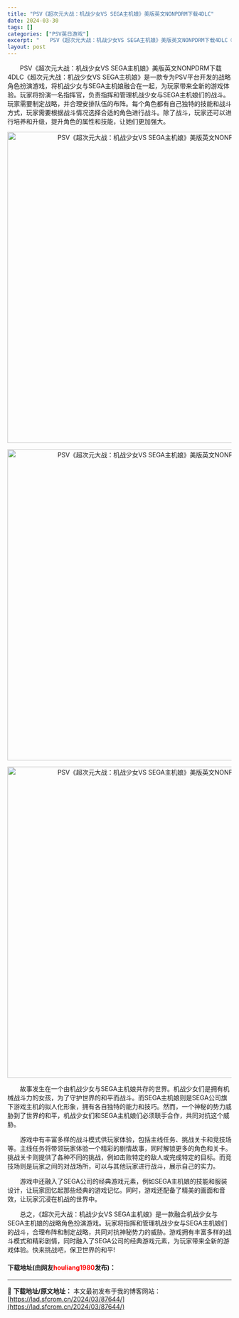 ```yaml
---
title: "PSV《超次元大战：机战少女VS SEGA主机娘》美版英文NONPDRM下载4DLC"
date: 2024-03-30
tags: []
categories: ["PSV英日游戏"]
excerpt: "　　PSV《超次元大战：机战少女VS SEGA主机娘》美版英文NONPDRM下载4DLC《超次元大战：机战少女VS SEGA主机娘》是一款专为PSV平台开发的战略角色扮演游戏，将机战少女与SEGA主机娘融合在一起，为玩家带来全新的游戏体验。玩家将扮演一名指挥官，负责指挥和管理机战少女与SEGA主机娘&hellip;"
layout: post
---
```


 <p>　　PSV《超次元大战：机战少女VS SEGA主机娘》美版英文NONPDRM下载4DLC《超次元大战：机战少女VS SEGA主机娘》是一款专为PSV平台开发的战略角色扮演游戏，将机战少女与SEGA主机娘融合在一起，为玩家带来全新的游戏体验。玩家将扮演一名指挥官，负责指挥和管理机战少女与SEGA主机娘们的战斗。玩家需要制定战略，并合理安排队伍的布阵。每个角色都有自己独特的技能和战斗方式，玩家需要根据战斗情况选择合适的角色进行战斗。除了战斗，玩家还可以进行培养和升级，提升角色的属性和技能，让她们更加强大。</p> <p align="center"><img align="" border="0" src="https://lad.sfcrom.cn/wp-content/uploads/2024/03/20240330_660781240f8c0.webp" width="700" alt="PSV《超次元大战：机战少女VS SEGA主机娘》美版英文NONPDRM下载4DLC" /></p> <p align="center"><img align="" border="0" src="https://lad.sfcrom.cn/wp-content/uploads/2024/03/20240330_6607812488822.webp" width="700" alt="PSV《超次元大战：机战少女VS SEGA主机娘》美版英文NONPDRM下载4DLC" /></p> <p align="center"><img align="" border="0" src="https://lad.sfcrom.cn/wp-content/uploads/2024/03/20240330_66078125463c9.webp" width="700" alt="PSV《超次元大战：机战少女VS SEGA主机娘》美版英文NONPDRM下载4DLC" /></p> <p>　　故事发生在一个由机战少女与SEGA主机娘共存的世界。机战少女们是拥有机械战斗力的女孩，为了守护世界的和平而战斗。而SEGA主机娘则是SEGA公司旗下游戏主机的拟人化形象，拥有各自独特的能力和技巧。然而，一个神秘的势力威胁到了世界的和平，机战少女们和SEGA主机娘们必须联手合作，共同对抗这个威胁。</p> <p>　　游戏中有丰富多样的战斗模式供玩家体验，包括主线任务、挑战关卡和竞技场等。主线任务将带领玩家体验一个精彩的剧情故事，同时解锁更多的角色和关卡。挑战关卡则提供了各种不同的挑战，例如击败特定的敌人或完成特定的目标。而竞技场则是玩家之间的对战场所，可以与其他玩家进行战斗，展示自己的实力。</p> <p>　　游戏中还融入了SEGA公司的经典游戏元素，例如SEGA主机娘的技能和服装设计，让玩家回忆起那些经典的游戏记忆。同时，游戏还配备了精美的画面和音效，让玩家沉浸在机战的世界中。</p> <p>　　总之，《超次元大战：机战少女VS SEGA主机娘》是一款融合机战少女与SEGA主机娘的战略角色扮演游戏。玩家将指挥和管理机战少女与SEGA主机娘们的战斗，合理布阵和制定战略，共同对抗神秘势力的威胁。游戏拥有丰富多样的战斗模式和精彩剧情，同时融入了SEGA公司的经典游戏元素，为玩家带来全新的游戏体验。快来挑战吧，保卫世界的和平!</p> <p><h4>下载地址(由网友<font color="red">houliang1980</font>发布)：</h4></p> 

---
📖 **下载地址/原文地址：** 本文最初发布于我的博客网站：[https://lad.sfcrom.cn/2024/03/87644/](https://lad.sfcrom.cn/2024/03/87644/)
